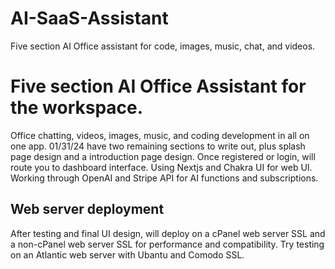 # AI-SaaS-Assistant
 Five section AI Office assistant for code, images, music, chat, and videos.  
# Five section AI Office Assistant for the workspace.

Office chatting, videos, images, music, and coding development in all on one app.
01/31/24 have two remaining sections to write out, plus splash page design and a 
introduction page design. Once registered or login, will route you to dashboard
interface. Using Nextjs and Chakra UI for web UI. Working through OpenAI and Stripe
API for AI functions and subscriptions.

## Web server deployment
After testing and final UI design, will deploy on a cPanel web server SSL and a non-cPanel
web server SSL for performance and compatibility. Try testing on an Atlantic web server
with Ubantu and Comodo SSL.
